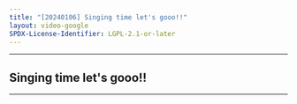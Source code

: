 ```yaml
---
title: "[20240106] Singing time let's gooo!!"
layout: video-google
SPDX-License-Identifier: LGPL-2.1-or-later
---
```


---

## Singing time let's gooo!!

<div class="container">
  <video-js id="my-video" class="vjs-fluid vjs-layout-medium" controls preload="auto" poster="https://xx58j-my.sharepoint.com/:i:/g/personal/akunanime_xx58j_onmicrosoft_com/EQagg0sfBw5EuzU-D3FRwCgBUzTs1CYprwhsDGuWFtwksw?download=1">
    <source src="https://drive.ayampenyet.eu.org/api/raw/?path=/%F0%9F%94%AE%20Unarchive%20Karaoke%20Moona/%5B20240106%5D%20%E3%80%90MoonUtau%E3%80%91Singing%20time%20let's%20gooo!!%20%E3%80%90UNARCHIVE%E3%80%91%20%5BMoona%20Hoshinova%20hololive-ID%5D%20(lnSswvKuMTE).mp4" type="video/mp4"/>
  </video-js>
</div>

---
